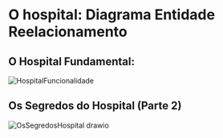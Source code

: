 # O hospital: Diagrama Entidade Reelacionamento 

## O Hospital Fundamental:

![HospitalFuncionalidade](https://github.com/GretzelKattia/Hospital_BancoDeDados/assets/146984390/6f87d47c-ab8f-493c-a5fd-f1a7ed8cf429)

## Os Segredos do Hospital (Parte 2)
![OsSegredosHospital drawio](https://github.com/GretzelKattia/Hospital_BancoDeDados/assets/146984390/0a4d9b28-809a-4962-a876-629f00215024)
